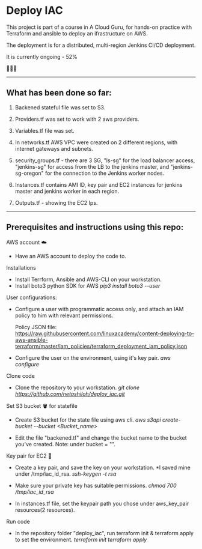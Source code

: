 # Deploy IAC

 This project is part of a course in A Cloud Guru, for hands-on practice with Terraform and ansible to deploy an ifrastructure on AWS.

The deployment is for a distributed, multi-region Jenkins CI/CD deployment.

It is currently ongoing - 52% 

👾👾👾

---

## What has been done so far:

1. Backened stateful file was set to S3.

2. Providers.tf was set to work with 2 aws providers.

3. Variables.tf file was set.

4. In networks.tf AWS VPC were created on 2 different regions, with internet gateways and subnets.

5. security_groups.tf - there are 3 SG, "ls-sg" for the load balancer access, "jenkins-sg" for access from the LB to the jenkins master, and "jenkins-sg-oregon" for the connection to the Jenkins worker nodes.

6. Instances.tf contains AMI ID, key pair and EC2 instances for jenkins master and jenkins worker in each region.

7. Outputs.tf - showing the EC2 Ips.

  ---

## Prerequisites and instructions using this repo:

AWS account ☁️
- Have an AWS account to deploy the code to.

Installations 
- Install Terrform, Ansible and AWS-CLI on your workstation.
- Install boto3 python SDK for AWS
    *pip3 install boto3 --user*
	
User configurations:
- Configure a user with programmatic access only, and attach an IAM policy to him with relevant permissions. 

	Policy JSON file: https://raw.githubusercontent.com/linuxacademy/content-deploying-to-aws-ansible-terraform/master/iam_policies/terraform_deployment_iam_policy.json

- Configure the user on the environment, using it's key pair.
	*aws configure*

Clone code
- Clone the repository to your workstation.
	*git clone https://github.com/netashiloh/deploy_iac.git*

Set S3 bucket 🪣 for statefile 
- Create S3 bucket for the state file using aws cli.
	*aws s3api create-bucket --bucket <Bucket_name>*

- Edit the file "backened.tf" and change the bucket name to the bucket you've created. 
	Note: under bucket = "".

Key pair for EC2 🔑
- Create a key pair, and save the key on your workstation. *I saved mine under /tmp/iac_id_rsa.
	*ssh-keygen -t rsa*

- Make sure your private key has suitable permissions.
	*chmod 700 /tmp/iac_id_rsa*

- In instances.tf file, set the keypair path you chose under aws_key_pair resources(2 resources).

Run code
- In the repository folder "deploy_iac", run terraform init & terraform apply to set the environment.
	*terraform init
	terraform apply*